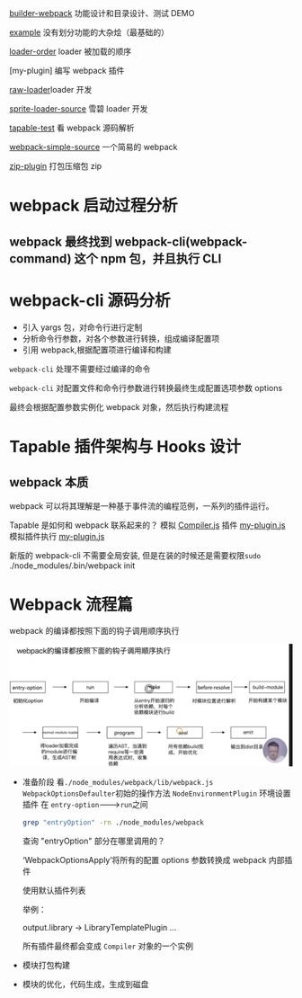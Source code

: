 [builder-webpack](./builder-webpack/readme.md) 功能设计和目录设计、测试 DEMO

[example](./example/readme.md) 没有划分功能的大杂烩（最基础的）

[loader-order](./loader-order/README.md) loader 被加载的顺序

[my-plugin] 编写 webpack 插件

[raw-loader](./raw-loader/README.md)loader 开发

[sprite-loader-source](./sprite-loader-source) 雪碧 loader 开发

[tapable-test](./tapable-test/README.md) 看 webpack 源码解析

[webpack-simple-source](./webpack-simple-source/README.md) 一个简易的 webpack

[zip-plugin](./zip-plugin/README.md) 打包压缩包 zip

# webpack 启动过程分析

## webpack 最终找到 webpack-cli(webpack-command) 这个 npm 包，并且执行 CLI

# webpack-cli 源码分析

-   引入 yargs 包，对命令行进行定制
-   分析命令行参数，对各个参数进行转换，组成编译配置项
-   引用 webpack,根据配置项进行编译和构建

`webpack-cli` 处理不需要经过编译的命令

`webpack-cli` 对配置文件和命令行参数进行转换最终生成配置选项参数 options

最终会根据配置参数实例化 webpack 对象，然后执行构建流程

# Tapable 插件架构与 Hooks 设计

## webpack 本质

webpack 可以将其理解是一种基于事件流的编程范例，一系列的插件运行。

[](./tapable-test)

Tapable 是如何和 webpack 联系起来的？
模拟 [Compiler.js](./tapable-test/Compiler.js)
插件 [my-plugin.js](./tapable-test/my-plugin.js)
模拟插件执行 [my-plugin.js](./tapable-test/my-plugin.js)

新版的 webpack-cli 不需要全局安装,
但是在装的时候还是需要权限`sudo` ./node_modules/.bin/webpack init

# Webpack 流程篇

webpack 的编译都按照下面的钩子调用顺序执行

![](./doc/1567735690286.jpg)

-   准备阶段
    看`./node_modules/webpack/lib/webpack.js`
    `WebpackOptionsDefaulter`初始的操作方法
    `NodeEnvironmentPlugin` 环境设置插件 在 `entry-option`--->`run`之间

    ```bash
    grep "entryOption" -rn ./node_modules/webpack
    ```

    查询 "entryOption" 部分在哪里调用的？

    ‘WebpackOptionsApply’将所有的配置 options 参数转换成 webpack 内部插件

    使用默认插件列表

    举例：

    output.library -> LibraryTemplatePlugin
    ...

    所有插件最终都会变成 `Compiler` 对象的一个实例

-   模块打包构建
-   模块的优化，代码生成，生成到磁盘

